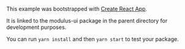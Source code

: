 This example was bootstrapped with [Create React App](https://github.com/facebook/create-react-app).

It is linked to the modulus-ui package in the parent directory for development purposes.

You can run `yarn install` and then `yarn start` to test your package.
